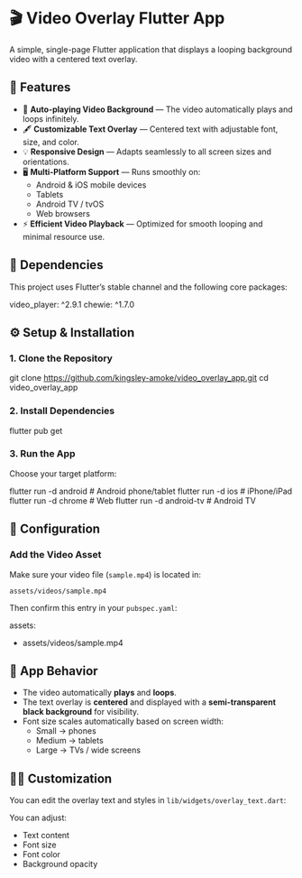# 🎬 Video Overlay Flutter App

A simple, single-page Flutter application that displays a looping background video with a centered text overlay.

## 📱 Features

- 🎥 **Auto-playing Video Background** — The video automatically plays and loops infinitely.
- 🖋 **Customizable Text Overlay** — Centered text with adjustable font, size, and color.
- 💡 **Responsive Design** — Adapts seamlessly to all screen sizes and orientations.
- 🖥 **Multi-Platform Support** — Runs smoothly on:
  - Android & iOS mobile devices
  - Tablets
  - Android TV / tvOS
  - Web browsers
- ⚡ **Efficient Video Playback** — Optimized for smooth looping and minimal resource use.

## 🧰 Dependencies

This project uses Flutter’s stable channel and the following core packages:

video_player: ^2.9.1
chewie: ^1.7.0

## ⚙️ Setup & Installation

### 1. Clone the Repository

git clone https://github.com/kingsley-amoke/video_overlay_app.git
cd video_overlay_app

### 2. Install Dependencies

flutter pub get

### 3. Run the App

Choose your target platform:

flutter run -d android # Android phone/tablet
flutter run -d ios # iPhone/iPad
flutter run -d chrome # Web
flutter run -d android-tv # Android TV

## 🧩 Configuration

### Add the Video Asset

Make sure your video file (`sample.mp4`) is located in:

```
assets/videos/sample.mp4
```

Then confirm this entry in your `pubspec.yaml`:

assets:

- assets/videos/sample.mp4

## 🧠 App Behavior

- The video automatically **plays** and **loops**.
- The text overlay is **centered** and displayed with a **semi-transparent black background** for visibility.
- Font size scales automatically based on screen width:
  - Small → phones
  - Medium → tablets
  - Large → TVs / wide screens

## 🧑‍💻 Customization

You can edit the overlay text and styles in `lib/widgets/overlay_text.dart`:

You can adjust:

- Text content
- Font size
- Font color
- Background opacity
